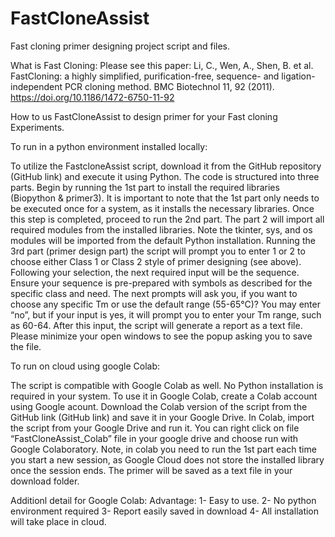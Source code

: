 # FastCloneAssist
Fast cloning primer designing project script and files.

What is Fast Cloning: Please see this paper: Li, C., Wen, A., Shen, B. et al. FastCloning: a highly simplified, purification-free, sequence- and ligation-independent PCR cloning method. BMC Biotechnol 11, 92 (2011). https://doi.org/10.1186/1472-6750-11-92

How to us FastCloneAssist to design primer for your Fast cloning Experiments.

To run in a python environment installed locally: 

To utilize the FastcloneAssist script, download it from the GitHub repository (GitHub link) and execute it using Python. The code is structured into three parts. Begin by running the 1st part to install the required libraries (Biopython & primer3). It is important to note that the 1st part only needs to be executed once for a system, as it installs the necessary libraries. Once this step is completed, proceed to run the 2nd part. The part 2 will import all required modules from the installed libraries. Note the tkinter, sys, and os modules will be imported from the default Python installation. 
Running the 3rd part (primer design part) the script will prompt you to enter 1 or 2 to choose either Class 1 or Class 2 style of primer designing (see above). Following your selection, the next required input will be the sequence. Ensure your sequence is pre-prepared with symbols as described for the specific class and need. The next prompts will ask you, if you want to choose any specific Tm or use the default range (55-65°C)? You may enter “no”, but if your input is yes, it will prompt you to enter your Tm range, such as 60-64. After this input, the script will generate a report as a text file. Please minimize your open windows to see the popup asking you to save the file.


To run on cloud using google Colab:

The script is compatible with Google Colab as well. No Python installation is required in your system. To use it in Google Colab, create a Colab account using Google acount. Download the Colab version of the script from the GitHub link (GitHub link) and save it in your Google Drive. In Colab, import the script from your Google Drive and run it. You can right click on file “FastCloneAssist_Colab” file in your google drive and choose run with Google Colaboratory. Note, in colab you need to run the 1st part each time you start a new session, as Google Cloud does not store the installed library once the session ends. The primer will be saved as a text file in your download folder.


Additionl detail for Google Colab: 
Advantage:
1-	Easy to use.
2-	No python environment required
3-	Report easily saved in download
4-	All installation will take place in cloud.





